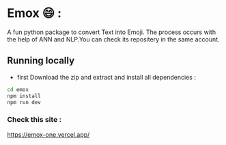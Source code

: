 # Emox 😄 :

A fun python package to convert Text into Emoji.
The process occurs with the help of ANN and NLP.You can check its repositery in the same account.

## Running locally
- first Download the zip and extract and install all dependencies :
 ```bash
cd emox
npm install
npm run dev
```

### Check this site :

https://emox-one.vercel.app/
